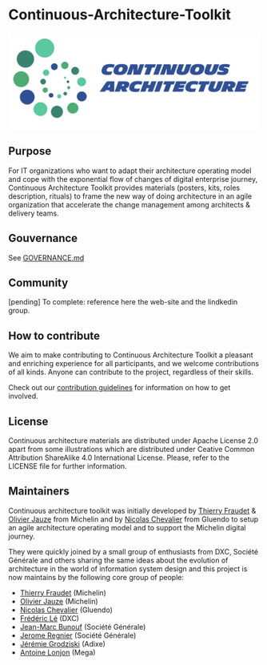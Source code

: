 # Continuous-Architecture-Toolkit

![ca-logo](./img/continuous-architecture-logo.png)

## Purpose

For IT organizations who want to adapt their architecture operating model and cope with the exponential flow of changes of digital enterprise journey, Continuous Architecture Toolkit provides materials (posters, kits, roles description, rituals) to frame the new way of doing architecture in an agile organization that accelerate the change management among architects & delivery teams.

## Gouvernance

See [GOVERNANCE.md](GOVERNANCE.md)

## Community

[pending] To complete: reference here the web-site and the lindkedin group.

## How to contribute

We aim to make contributing to Continuous Architecture Toolkit a pleasant and enriching experience for all participants, and we welcome contributions of all kinds. Anyone can contribute to the project, regardless of their skills.

Check out our [contribution guidelines](CONTRIBUTING.md) for information on how to get involved.

## License

Continuous architecture materials are distributed under Apache License 2.0 apart from some illustrations which are distributed under Ceative Common Attribution ShareAlike 4.0 International License. Please, refer to the LICENSE file for further information.

## Maintainers

Continuous architecture toolkit was initially developed by [Thierry Fraudet](mailto:34861241+tfraudet@users.noreply.github.com) & [Olivier Jauze](mailto:ojauze@gmail.com) from Michelin and by [Nicolas Chevalier](mailto:nch.nicolas.chevalier@gmail.com) from Gluendo to setup an agile architecture operating model and to support the Michelin digital journey.

They were quickly joined by a small group of enthusiasts from DXC, Société Générale and others sharing the same ideas about the evolution of architecture in the world of information system design and this project is now maintains by the following core group of people:

* [Thierry Fraudet](mailto:34861241+tfraudet@users.noreply.github.com) (Michelin)
* [Olivier Jauze](mailto:ojauze@gmail.com) (Michelin)
* [Nicolas Chevalier](mailto:nch.nicolas.chevalier@gmail.com) (Gluendo)
* [Frédéric Lé](mailto:fle3@dxc.com) (DXC)
* [Jean-Marc Bunouf](mailto:jean-marc.bunouf@socgen.com) (Société Générale)
* [Jerome Regnier](mailto:jerome.regnier@socgen.com) (Société Générale)
* [Jérémie Grodziski](mailto:jeremie@grodziski.com) (Adixe)
* [Antoine Lonjon](mailto:alonjon@mega.com) (Mega)
